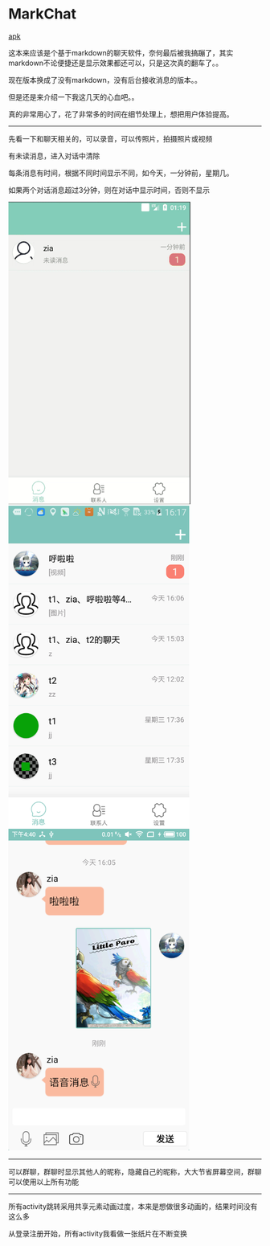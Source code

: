 # MarkChat

[apk](https://github.com/Zzzia/Files/blob/master/apks/MarkChat.apk)

这本来应该是个基于markdown的聊天软件，奈何最后被我搞蹦了，其实markdown不论便捷还是显示效果都还可以，只是这次真的翻车了。。

现在版本换成了没有markdown，没有后台接收消息的版本。。

但是还是来介绍一下我这几天的心血吧。。

真的非常用心了，花了非常多的时间在细节处理上，想把用户体验提高。

---

先看一下和聊天相关的，可以录音，可以传照片，拍摄照片或视频

有未读消息，进入对话中清除

每条消息有时间，根据不同时间显示不同，如今天，一分钟前，星期几。

如果两个对话消息超过3分钟，则在对话中显示时间，否则不显示


<img src="https://github.com/Zzzia/Files/blob/master/imgs/MarkChat/demo.gif"/>

<img src="https://github.com/Zzzia/Files/blob/master/imgs/MarkChat/%E6%97%B6%E9%97%B4%E5%AF%B9%E6%AF%94.png" width="360" height="640" />

<img src="https://github.com/Zzzia/Files/blob/master/imgs/MarkChat/%E6%97%B6%E9%97%B4%E5%AF%B9%E6%AF%941.png" width="360" height="640" />


---

可以群聊，群聊时显示其他人的昵称，隐藏自己的昵称，大大节省屏幕空间，群聊可以使用以上所有功能



---

所有activity跳转采用共享元素动画过度，本来是想做很多动画的，结果时间没有这么多

从登录注册开始，所有activity我看做一张纸片在不断变换
